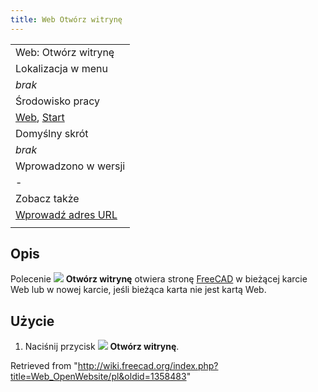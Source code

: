 ```yaml
---
title: Web Otwórz witrynę
---
```

|  |
| --- |
| Web: Otwórz witrynę |
| Lokalizacja w menu |
| *brak* |
| Środowisko pracy |
| [Web](/Web_Workbench/pl "Web Workbench/pl"), [Start](/Start_Workbench/pl "Start Workbench/pl") |
| Domyślny skrót |
| *brak* |
| Wprowadzono w wersji |
| - |
| Zobacz także |
| [Wprowadź adres URL](/Web_BrowserSetURL/pl "Web BrowserSetURL/pl") |
|  |

## Opis

Polecenie ![](/images/Web_OpenWebsite.svg) **Otwórz witrynę** otwiera stronę [FreeCAD](https://freecadweb.org) w bieżącej karcie Web lub w nowej karcie, jeśli bieżąca karta nie jest kartą Web.

## Użycie

1. Naciśnij przycisk ![](/images/Web_OpenWebsite.svg) **Otwórz witrynę**.

Retrieved from "<http://wiki.freecad.org/index.php?title=Web_OpenWebsite/pl&oldid=1358483>"